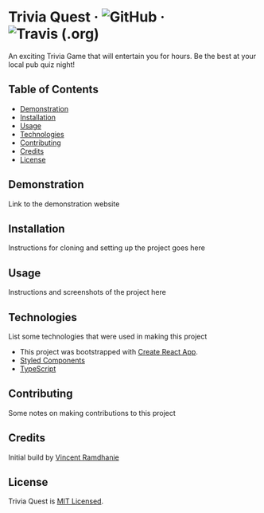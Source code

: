 # Trivia Quest &middot; ![GitHub](https://img.shields.io/github/license/vramdhanie/quiz?color=blue) &middot; ![Travis (.org)](https://img.shields.io/travis/vramdhanie/quiz)

An exciting Trivia Game that will entertain you for hours. Be the best at your local pub quiz night!

## Table of Contents

- [Demonstration](#demonstration)
- [Installation](#installation)
- [Usage](#usage)
- [Technologies](#technologies)
- [Contributing](#contributing)
- [Credits](#credits)
- [License](#license)

## Demonstration

Link to the demonstration website

## Installation

Instructions for cloning and setting up the project goes here

## Usage

Instructions and screenshots of the project here

## Technologies

List some technologies that were used in making this project

- This project was bootstrapped with [Create React App](https://github.com/facebook/create-react-app).
- [Styled Components](https://www.styled-components.com/)
- [TypeScript](https://www.typescriptlang.org/)

## Contributing

Some notes on making contributions to this project

## Credits

Initial build by [Vincent Ramdhanie](https://github.com/vramdhanie)

## License

Trivia Quest is [MIT Licensed](LICENSE).
